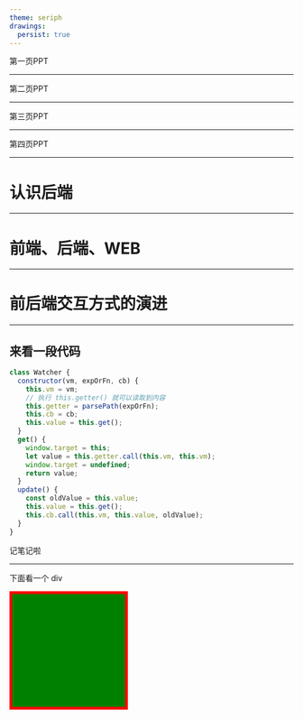 ```yaml
---
theme: seriph
drawings:
  persist: true
---
```


第一页PPT

---

第二页PPT

---

第三页PPT

---

第四页PPT

---

# 认识后端

---

# 前端、后端、WEB

---

# 前后端交互方式的演进

---

## 来看一段代码

```js
class Watcher {
  constructor(vm, expOrFn, cb) {
    this.vm = vm;
    // 执行 this.getter() 就可以读取到内容
    this.getter = parsePath(expOrFn);
    this.cb = cb;
    this.value = this.get();
  }
  get() {
    window.target = this;
    let value = this.getter.call(this.vm, this.vm);
    window.target = undefined;
    return value;
  }
  update() {
    const oldValue = this.value;
    this.value = this.get();
    this.cb.call(this.vm, this.value, oldValue);
  }
}
```

记笔记啦


---

下面看一个 div

<div id="box"></div>

<style>
  #box {
    width: 200px;
    height: 200px;
    background-color: green;
    border: 5px solid red;
  }
</style>
